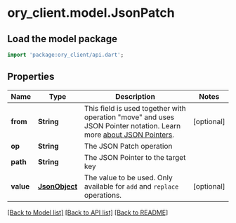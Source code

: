 # ory_client.model.JsonPatch

## Load the model package
```dart
import 'package:ory_client/api.dart';
```

## Properties
Name | Type | Description | Notes
------------ | ------------- | ------------- | -------------
**from** | **String** | This field is used together with operation \"move\" and uses JSON Pointer notation.  Learn more [about JSON Pointers](https://datatracker.ietf.org/doc/html/rfc6901#section-5). | [optional] 
**op** | **String** | The JSON Patch operation | 
**path** | **String** | The JSON Pointer to the target key | 
**value** | [**JsonObject**](.md) | The value to be used. Only available for `add` and `replace` operations. | [optional] 

[[Back to Model list]](../README.md#documentation-for-models) [[Back to API list]](../README.md#documentation-for-api-endpoints) [[Back to README]](../README.md)


